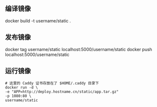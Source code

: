 ## 编译镜像
docker build -t username/static .

## 发布镜像
docker tag username/static localhost:5000/username/static
docker push localhost:5000/username/static

## 运行镜像
```
# 这里的 Caddy 证书存放在了 $HOME/.caddy 目录下
docker run -d \
-e "APP=http://deploy.hostname.cn/static/app.tar.gz"
-p 1080:80 \
username/static
```